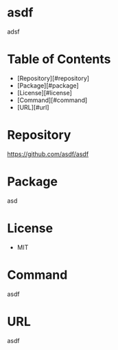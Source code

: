 
  # asdf
  adsf

  # Table of Contents 
  * [Repository][#repository]
  * [Package][#package]
  * [License][#license]
  * [Command][#command]
  * [URL][#url]
  
  # Repository
 https://github.com/asdf/asdf
  
  # Package 
  asd

  # License
  * MIT
   
  # Command
  asdf

  # URL 
  asdf
